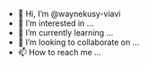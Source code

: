 - 👋 Hi, I’m @waynekusy-viavi
- 👀 I’m interested in ...
- 🌱 I’m currently learning ...
- 💞️ I’m looking to collaborate on ...
- 📫 How to reach me ...

<!---
waynekusy-viavi/waynekusy-viavi is a ✨ special ✨ repository because its `README.md` (this file) appears on your GitHub profile.
You can click the Preview link to take a look at your changes.
--->
